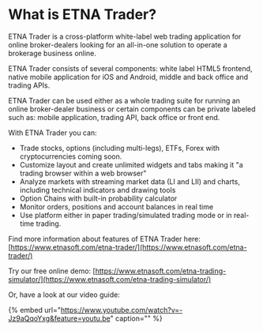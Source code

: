 # What is ETNA Trader?

ETNA Trader is a cross-platform white-label web trading application for online broker-dealers looking for an all-in-one solution to operate a brokerage business online.

ETNA Trader consists of several components: white label HTML5 frontend, native mobile application for iOS and Android, middle and back office and trading APIs.

ETNA Trader can be used either as a whole trading suite for running an online broker-dealer business or certain components can be private labeled such as: mobile application, trading API, back office or front end.

With ETNA Trader you can:

* Trade stocks, options \(including multi-legs\), ETFs, Forex with cryptocurrencies coming soon.
* Customize layout and create unlimited widgets and tabs making it "a trading browser within a web browser" 
* Analyze markets with streaming market data \(LI and LII\) and charts, including technical indicators and drawing tools
* Option Chains with built-in probability calculator
* Monitor orders, positions and account balances in real time
* Use platform either in paper trading/simulated trading mode or in real-time trading.

Find more information about features of ETNA Trader here: [https://www.etnasoft.com/etna-trader/](https://www.etnasoft.com/etna-trader/)

Try our free online demo: [https://www.etnasoft.com/etna-trading-simulator/](https://www.etnasoft.com/etna-trading-simulator/)

Or, have a look at our video guide:

{% embed url="https://www.youtube.com/watch?v=-Jz9aQqoYxg&feature=youtu.be" caption="" %}

